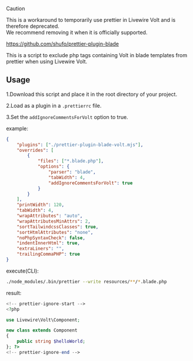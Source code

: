 > [!CAUTION]
> This is a workaround to temporarily use prettier in Livewire Volt and is therefore deprecated.<br>
> We recommend removing it when it is officially supported.

https://github.com/shufo/prettier-plugin-blade

This is a script to exclude php tags containing Volt in blade templates from prettier when using Livewire Volt.

## Usage

1.Download this script and place it in the root directory of your project.

2.Load as a plugin in a `.prettierrc` file.

3.Set the `addIgnoreCommentsForVolt` option to true.

example:
```json
{
    "plugins": ["./prettier-plugin-blade-volt.mjs"],
    "overrides": [
        {
            "files": ["*.blade.php"],
            "options": {
                "parser": "blade",
                "tabWidth": 4,
                "addIgnoreCommentsForVolt": true
            }
        }
    ],
    "printWidth": 120,
    "tabWidth": 4,
    "wrapAttributes": "auto",
    "wrapAttributesMinAttrs": 2,
    "sortTailwindcssClasses": true,
    "sortHtmlAttributes": "none",
    "noPhpSyntaxCheck": false,
    "indentInnerHtml": true,
    "extraLiners": "",
    "trailingCommaPHP": true
}
```

execute(CLI):
```bash
./node_modules/.bin/prettier --write resources/**/*.blade.php
```

result:
```php
<!-- prettier-ignore-start -->
<?php

use Livewire\Volt\Component;

new class extends Component
{
    public string $helloWorld;
}; ?>
<!-- prettier-ignore-end -->
```
